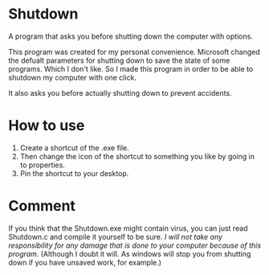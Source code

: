 # Shutdown
A program that asks you before shutting down the computer with options.

This program was created for my personal convenience.
Microsoft changed the defualt parameters for shutting down to save
the state of some programs. Which I don't like. So I made this program
in order to be able to shutdown my computer with one click.

It also asks you before actually shutting down to prevent accidents.

# How to use

1. Create a shortcut of the .exe file.
2. Then change the icon of the shortcut to something you like by going in to properties.
3. Pin the shortcut to your desktop.

# Comment

If you think that the Shutdown.exe might contain virus, you can just read
Shutdown.c and compile it yourself to be sure. _I will not take any responsibility for any damage that is done to your computer because of this program._ (Although I doubt it will. As windows will stop you from shutting down if you have unsaved work, for example.)
